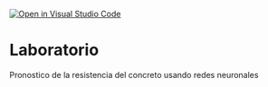 [![Open in Visual Studio Code](https://classroom.github.com/assets/open-in-vscode-c66648af7eb3fe8bc4f294546bfd86ef473780cde1dea487d3c4ff354943c9ae.svg)](https://classroom.github.com/online_ide?assignment_repo_id=7945802&assignment_repo_type=AssignmentRepo)
# Laboratorio
Pronostico de la resistencia del concreto usando redes neuronales

